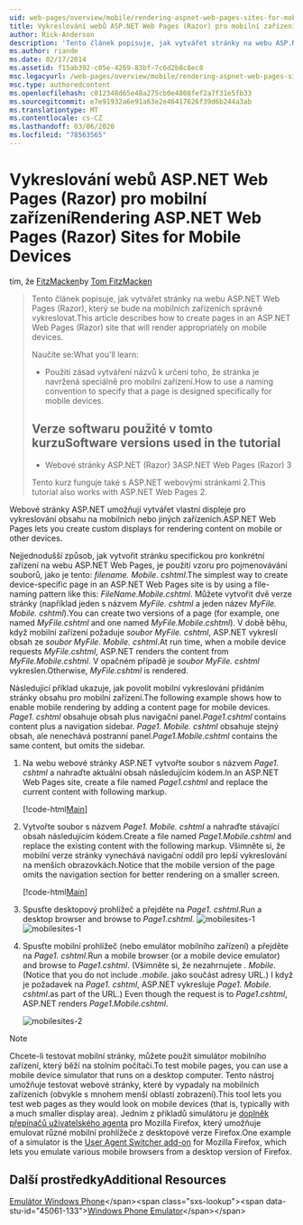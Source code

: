 ```yaml
---
uid: web-pages/overview/mobile/rendering-aspnet-web-pages-sites-for-mobile-devices
title: Vykreslování webů ASP.NET Web Pages (Razor) pro mobilní zařízení | Microsoft Docs
author: Rick-Anderson
description: 'Tento článek popisuje, jak vytvářet stránky na webu ASP.NET Web Pages (Razor), který se bude na mobilních zařízeních správně vykreslovat. Co se naučíte: jak vás...'
ms.author: riande
ms.date: 02/17/2014
ms.assetid: f15ab392-c05e-4269-83bf-7c6d2b8c8ec8
msc.legacyurl: /web-pages/overview/mobile/rendering-aspnet-web-pages-sites-for-mobile-devices
msc.type: authoredcontent
ms.openlocfilehash: c012348d65e48a275cb0e4808fef2a7f31e5fb33
ms.sourcegitcommit: e7e91932a6e91a63e2e46417626f39d6b244a3ab
ms.translationtype: MT
ms.contentlocale: cs-CZ
ms.lasthandoff: 03/06/2020
ms.locfileid: "78563565"
---
```

# <a name="rendering-aspnet-web-pages-razor-sites-for-mobile-devices"></a><span data-ttu-id="45061-104">Vykreslování webů ASP.NET Web Pages (Razor) pro mobilní zařízení</span><span class="sxs-lookup"><span data-stu-id="45061-104">Rendering ASP.NET Web Pages (Razor) Sites for Mobile Devices</span></span>

<span data-ttu-id="45061-105">tím, že [FitzMacken](https://github.com/tfitzmac)</span><span class="sxs-lookup"><span data-stu-id="45061-105">by [Tom FitzMacken](https://github.com/tfitzmac)</span></span>

> <span data-ttu-id="45061-106">Tento článek popisuje, jak vytvářet stránky na webu ASP.NET Web Pages (Razor), který se bude na mobilních zařízeních správně vykreslovat.</span><span class="sxs-lookup"><span data-stu-id="45061-106">This article describes how to create pages in an ASP.NET Web Pages (Razor) site that will render appropriately on mobile devices.</span></span>
> 
> <span data-ttu-id="45061-107">Naučíte se:</span><span class="sxs-lookup"><span data-stu-id="45061-107">What you'll learn:</span></span>
> 
> - <span data-ttu-id="45061-108">Použití zásad vytváření názvů k určení toho, že stránka je navržená speciálně pro mobilní zařízení.</span><span class="sxs-lookup"><span data-stu-id="45061-108">How to use a naming convention to specify that a page is designed specifically for mobile devices.</span></span>
>   
> 
> ## <a name="software-versions-used-in-the-tutorial"></a><span data-ttu-id="45061-109">Verze softwaru použité v tomto kurzu</span><span class="sxs-lookup"><span data-stu-id="45061-109">Software versions used in the tutorial</span></span>
> 
> 
> - <span data-ttu-id="45061-110">Webové stránky ASP.NET (Razor) 3</span><span class="sxs-lookup"><span data-stu-id="45061-110">ASP.NET Web Pages (Razor) 3</span></span>
>   
> 
> <span data-ttu-id="45061-111">Tento kurz funguje také s ASP.NET webovými stránkami 2.</span><span class="sxs-lookup"><span data-stu-id="45061-111">This tutorial also works with ASP.NET Web Pages 2.</span></span>

<span data-ttu-id="45061-112">Webové stránky ASP.NET umožňují vytvářet vlastní displeje pro vykreslování obsahu na mobilních nebo jiných zařízeních.</span><span class="sxs-lookup"><span data-stu-id="45061-112">ASP.NET Web Pages lets you create custom displays for rendering content on mobile or other devices.</span></span>

<span data-ttu-id="45061-113">Nejjednodušší způsob, jak vytvořit stránku specifickou pro konkrétní zařízení na webu ASP.NET Web Pages, je použití vzoru pro pojmenovávání souborů, jako je tento: *filename. Mobile. cshtml*.</span><span class="sxs-lookup"><span data-stu-id="45061-113">The simplest way to create device-specific page in an ASP.NET Web Pages site is by using a file-naming pattern like this: *FileName.Mobile.cshtml*.</span></span> <span data-ttu-id="45061-114">Můžete vytvořit dvě verze stránky (například jeden s názvem *MyFile. cshtml* a jeden název *MyFile. Mobile. cshtml*).</span><span class="sxs-lookup"><span data-stu-id="45061-114">You can create two versions of a page (for example, one named *MyFile.cshtml* and one named *MyFile.Mobile.cshtml*).</span></span> <span data-ttu-id="45061-115">V době běhu, když mobilní zařízení požaduje *soubor MyFile. cshtml*, ASP.NET vykreslí obsah ze *soubor MyFile. Mobile. cshtml*.</span><span class="sxs-lookup"><span data-stu-id="45061-115">At run time, when a mobile device requests *MyFile.cshtml*, ASP.NET renders the content from *MyFile.Mobile.cshtml*.</span></span> <span data-ttu-id="45061-116">V opačném případě je *soubor MyFile. cshtml* vykreslen.</span><span class="sxs-lookup"><span data-stu-id="45061-116">Otherwise, *MyFile.cshtml* is rendered.</span></span>

<span data-ttu-id="45061-117">Následující příklad ukazuje, jak povolit mobilní vykreslování přidáním stránky obsahu pro mobilní zařízení.</span><span class="sxs-lookup"><span data-stu-id="45061-117">The following example shows how to enable mobile rendering by adding a content page for mobile devices.</span></span> <span data-ttu-id="45061-118">*Page1. cshtml* obsahuje obsah plus navigační panel.</span><span class="sxs-lookup"><span data-stu-id="45061-118">*Page1.cshtml* contains content plus a navigation sidebar.</span></span> <span data-ttu-id="45061-119">*Page1. Mobile. cshtml* obsahuje stejný obsah, ale nenechává postranní panel.</span><span class="sxs-lookup"><span data-stu-id="45061-119">*Page1.Mobile.cshtml* contains the same content, but omits the sidebar.</span></span>

1. <span data-ttu-id="45061-120">Na webu webové stránky ASP.NET vytvořte soubor s názvem *Page1. cshtml* a nahraďte aktuální obsah následujícím kódem.</span><span class="sxs-lookup"><span data-stu-id="45061-120">In an ASP.NET Web Pages site, create a file named *Page1.cshtml* and replace the current content with following markup.</span></span>

    [!code-html[Main](rendering-aspnet-web-pages-sites-for-mobile-devices/samples/sample1.html)]
2. <span data-ttu-id="45061-121">Vytvořte soubor s názvem *Page1. Mobile. cshtml* a nahraďte stávající obsah následujícím kódem.</span><span class="sxs-lookup"><span data-stu-id="45061-121">Create a file named *Page1.Mobile.cshtml* and replace the existing content with the following markup.</span></span> <span data-ttu-id="45061-122">Všimněte si, že mobilní verze stránky vynechává navigační oddíl pro lepší vykreslování na menších obrazovkách.</span><span class="sxs-lookup"><span data-stu-id="45061-122">Notice that the mobile version of the page omits the navigation section for better rendering on a smaller screen.</span></span>

    [!code-html[Main](rendering-aspnet-web-pages-sites-for-mobile-devices/samples/sample2.html)]
3. <span data-ttu-id="45061-123">Spusťte desktopový prohlížeč a přejděte na *Page1. cshtml*.</span><span class="sxs-lookup"><span data-stu-id="45061-123">Run a desktop browser and browse to *Page1.cshtml*.</span></span> <span data-ttu-id="45061-124">![mobilesites-1](rendering-aspnet-web-pages-sites-for-mobile-devices/_static/image1.png)</span><span class="sxs-lookup"><span data-stu-id="45061-124">![mobilesites-1](rendering-aspnet-web-pages-sites-for-mobile-devices/_static/image1.png)</span></span>
4. <span data-ttu-id="45061-125">Spusťte mobilní prohlížeč (nebo emulátor mobilního zařízení) a přejděte na *Page1. cshtml*.</span><span class="sxs-lookup"><span data-stu-id="45061-125">Run a mobile browser (or a mobile device emulator) and browse to *Page1.cshtml*.</span></span> <span data-ttu-id="45061-126">(Všimněte si, že nezahrnujete *. Mobile.*</span><span class="sxs-lookup"><span data-stu-id="45061-126">(Notice that you do not include *.mobile.*</span></span> <span data-ttu-id="45061-127">jako součást adresy URL.) I když je požadavek na *Page1. cshtml*, ASP.NET vykresluje *Page1. Mobile. cshtml*.</span><span class="sxs-lookup"><span data-stu-id="45061-127">as part of the URL.) Even though the request is to *Page1.cshtml*, ASP.NET renders *Page1.Mobile.cshtml*.</span></span>

    ![mobilesites-2](rendering-aspnet-web-pages-sites-for-mobile-devices/_static/image2.png)

> [!NOTE]
> <span data-ttu-id="45061-129">Chcete-li testovat mobilní stránky, můžete použít simulátor mobilního zařízení, který běží na stolním počítači.</span><span class="sxs-lookup"><span data-stu-id="45061-129">To test mobile pages, you can use a mobile device simulator that runs on a desktop computer.</span></span> <span data-ttu-id="45061-130">Tento nástroj umožňuje testovat webové stránky, které by vypadaly na mobilních zařízeních (obvykle s mnohem menší oblastí zobrazení).</span><span class="sxs-lookup"><span data-stu-id="45061-130">This tool lets you test web pages as they would look on mobile devices (that is, typically with a much smaller display area).</span></span> <span data-ttu-id="45061-131">Jedním z příkladů simulátoru je [doplněk přepínačů uživatelského agenta](http://addons.mozilla.org/firefox/addon/user-agent-switcher/) pro Mozilla Firefox, který umožňuje emulovat různé mobilní prohlížeče z desktopové verze Firefox.</span><span class="sxs-lookup"><span data-stu-id="45061-131">One example of a simulator is the [User Agent Switcher add-on](http://addons.mozilla.org/firefox/addon/user-agent-switcher/) for Mozilla Firefox, which lets you emulate various mobile browsers from a desktop version of Firefox.</span></span>

<a id="Additional_Resources"></a>
## <a name="additional-resources"></a><span data-ttu-id="45061-132">Další prostředky</span><span class="sxs-lookup"><span data-stu-id="45061-132">Additional Resources</span></span>

<span data-ttu-id="45061-133">[Emulátor Windows Phone](https://msdn.microsoft.com/library/ff402563(v=VS.92).aspx)</span><span class="sxs-lookup"><span data-stu-id="45061-133">[Windows Phone Emulator](https://msdn.microsoft.com/library/ff402563(v=VS.92).aspx)</span></span>
